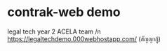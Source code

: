 # contrak-web demo
legal tech year 2 ACELA team /n
https://legaltechdemo.000webhostapp.com/ 
(สัญญากู้)
